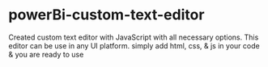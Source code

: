 # powerBi-custom-text-editor
Created custom text editor with JavaScript with all necessary options.
This editor can be use in any UI platform.
simply add html, css, & js in your code & you are ready to use
